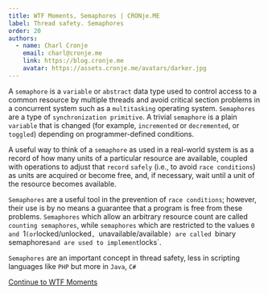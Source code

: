 ```yaml
---
title: WTF Moments, Semaphores | CRONje.ME
label: Thread safety. Semaphores
order: 20
authors:
  - name: Charl Cronje
    email: charl@cronje.me
    link: https://blog.cronje.me
    avatar: https://assets.cronje.me/avatars/darker.jpg
---
```

<script type="text/javascript">(function(w,s){var e=document.createElement("script");e.type="text/javascript";e.async=true;e.src="https://cdn.pagesense.io/js/webally/f2527eebee974243853bcd47b32631f4.js";var x=document.getElementsByTagName("script")[0];x.parentNode.insertBefore(e,x);})(window,"script");</script>

A `semaphore` is a `variable` or `abstract` data type used to control access to a common resource by multiple threads and avoid critical section problems in a concurrent system such as a `multitasking` operating system. `Semaphores` are a type of `synchronization primitive`. A trivial `semaphore` is a plain `variable` that is changed (for example, `incremented` or `decremented`, or `toggled`) depending on programmer-defined conditions.

A useful way to think of a `semaphore` as used in a real-world system is as a record of how many units of a particular resource are available, coupled with operations to adjust that `record` `safely` (i.e., to avoid `race conditions`) as units are acquired or become free, and, if necessary, wait until a unit of the resource becomes available.

`Semaphores` are a useful tool in the prevention of `race conditions`; however, their use is by no means a guarantee that a program is free from these problems. `Semaphores` which allow an arbitrary resource count are called `counting semaphores`, while `semaphores` which are restricted to the values `0 and `1` (or `locked/unlocked`, `unavailable/available`) are called `binary semaphores` and are used to implement `locks`.

`Semaphores` are an important concept in thread safety, less in scripting languages like `PHP` but more in `Java`, `C#`

[Continue to WTF Moments](./README.md)
